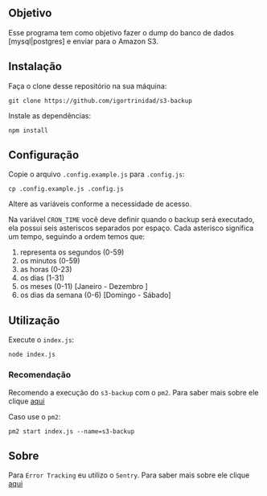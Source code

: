 ## Objetivo

Esse programa tem como objetivo fazer o dump do banco de dados [mysql|postgres] e enviar para o Amazon S3.

## Instalação

Faça o clone desse repositório na sua máquina:

```
git clone https://github.com/igortrinidad/s3-backup
```

Instale as dependências:

```
npm install
```

## Configuração

Copie o arquivo `.config.example.js` para `.config.js`:

```
cp .config.example.js .config.js
```

Altere as variáveis conforme a necessidade de acesso.

Na variável `CRON_TIME` você deve definir quando o backup será executado, ela possui seis asteriscos separados por espaço. Cada asterisco significa um tempo, seguindo a ordem temos que:

1. representa os segundos (0-59)
2. os minutos (0-59)
3. as horas (0-23)
4. os dias (1-31)
5. os meses (0-11) [Janeiro - Dezembro ]
6. os dias da semana (0-6) [Domingo - Sábado]

## Utilização

Execute o `index.js`:

```
node index.js
```

### Recomendação

Recomendo a execução do `s3-backup` com o `pm2`. Para saber mais sobre ele clique [aqui](http://pm2.keymetrics.io/docs/usage/quick-start/)

Caso use o `pm2`:

```
pm2 start index.js --name=s3-backup
```

## Sobre

Para `Error Tracking` eu utilizo o `Sentry`. Para saber mais sobre ele clique [aqui](https://sentry.io)

